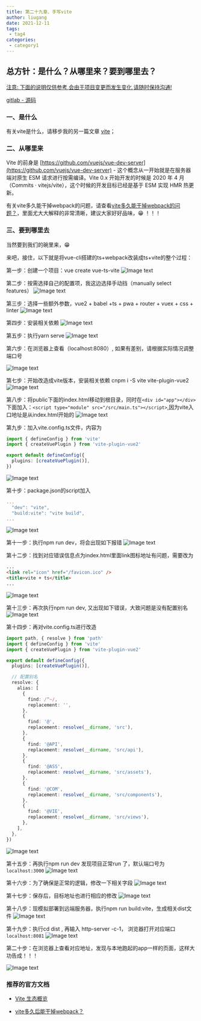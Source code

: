 ```yaml
---
title: 第二十九章、手写vite
author: liugang
date: 2021-12-11
tags:
 - tag4
categories:
 - category1
---
```


<Boxx  changeTime="5000"/>  

## 总方针：是什么？从哪里来？要到哪里去？

[ 注意: 下面的说明仅供参考,会由于项目变更而发生变化,请随时保持沟通! ]()

[gitlab - 源码](https://github.com/liugangtaotie/vite-principle-code)

### 一、是什么

有关vite是什么，请移步我的另一篇文章  [vite](/word/vite.html)；

### 二、从哪里来

Vite 的前身是 [https://github.com/vuejs/vue-dev-server](https://github.com/vuejs/vue-dev-server) - 这个概念从一开始就是在服务器端对原生 ESM 请求进行按需编译。Vite 0.x 开始开发的时候是 2020 年 4 月（Commits · vitejs/vite），这个时候的开发目标已经是基于 ESM 实现 HMR 热更新。

有关vite多久能干掉webpack的问题，请查看[vite多久能干掉webpack的问题？](https://www.zhihu.com/question/477139054/answer/2156019180?utm_source=wechat_timeline&utm_medium=social&utm_oi=989873592787734528)，里面尤大大解释的非常清晰，建议大家好好品味，😁  ！！！


### 三、要到哪里去

当然要到我们的碗里来，😁

来吧，接住，以下就是将vue-cli搭建的ts+webpack改装成ts+vite的整个过程：

第一步：创建一个项目：vue create vue-ts-vite
![Image text](../assets/images/vite/step1.png)

第二步：按需选择自己的配置项，我这边选择手动挡（manually select features）
![Image text](../assets/images/vite/step2.png)

第三步：选择一些额外参数，vue2 + babel +ts + pwa + router + vuex + css + linter
![Image text](../assets/images/vite/step3.png)

第四步：安装相关依赖
![Image text](../assets/images/vite/step4.png)

第五步：执行yarn serve
![Image text](../assets/images/vite/step5.png)

第六步：在浏览器上查看（localhost:8080）, 如果有差别，请根据实际情况调整端口号

![Image text](../assets/images/vite/step6.png)

第七步：开始改造成vite版本，安装相关依赖 cnpm i -S vite vite-plugin-vue2
![Image text](../assets/images/vite/step7.png)

第八步：将public下面的index.html移动到根目录，同时在`<div id="app"></div>`下面加入：`<script type="module" src="/src/main.ts"></script>`,因为vite入口地址是从index.html开始的
![Image text](../assets/images/vite/step8.png)

第九步：加入vite.config.ts文件，内容为

``` ts
import { defineConfig } from 'vite'
import { createVuePlugin } from 'vite-plugin-vue2'

export default defineConfig({
  plugins: [createVuePlugin()],
})
```

![Image text](../assets/images/vite/step9.png)

第十步：package.json的script加入

``` ts
...
  "dev": "vite",
  "build:vite": "vite build",
...
```

![Image text](../assets/images/vite/step10.png)

第十一步：执行npm run dev，将会出现如下报错
![Image text](../assets/images/vite/step11.png)

第十二步：找到对应错误信息点为index.html里面link图标地址有问题，需要改为

``` html
...
<link rel="icon" href="/favicon.ico" />
<title>vite + ts</title>
...
```

![Image text](../assets/images/vite/step12.png)

第十三步：再次执行npm run dev, 又出现如下错误，大致问题是没有配置别名
![Image text](../assets/images/vite/step13.png)

第十四步：再对vite.config.ts进行改造
``` ts
import path, { resolve } from 'path'
import { defineConfig } from 'vite'
import { createVuePlugin } from 'vite-plugin-vue2'

export default defineConfig({
  plugins: [createVuePlugin()],

  // 配置别名
  resolve: {
    alias: [
      {
        find: /^~/,
        replacement: '',
      },
      {
        find: '@',
        replacement: resolve(__dirname, 'src'),
      },
      {
        find: '@API',
        replacement: resolve(__dirname, 'src/api'),
      },
      {
        find: '@ASS',
        replacement: resolve(__dirname, 'src/assets'),
      },
      {
        find: '@COM',
        replacement: resolve(__dirname, 'src/components'),
      },
      {
        find: '@VIE',
        replacement: resolve(__dirname, 'src/views'),
      },
    ],
  },
})
```

![Image text](../assets/images/vite/step14.png)

第十五步：再执行npm run dev 发现项目正常run 了，默认端口号为`localhost:3000`
![Image text](../assets/images/vite/step15.png)

第十六步：为了确保是正常的逻辑，修改一下相关字段
![Image text](../assets/images/vite/step16.png)

第十七步：保存后，目标地址也进行相应的修改
![Image text](../assets/images/vite/step17.png)

第十八步：现模拟部署到远端服务器，执行npm run build:vite，生成相关dist文件
![Image text](../assets/images/vite/step18.png)

第十九步：执行cd dist ,  再输入 http-server -c-1， 浏览器打开对应端口`localhost:8081`
![Image text](../assets/images/vite/step19.png)

第二十步：在浏览器上查看对应地址，发现与本地跑起的app一样的页面，这样大功告成！！！

![Image text](../assets/images/vite/step20.png)


### 推荐的官方文档

- [Vite 生态概览](https://patak.dev/vite/ecosystem.html)

- [vite多久后能干掉webpack？](https://www.zhihu.com/question/477139054/answer/2156019180?utm_source=wechat_timeline&utm_medium=social&utm_oi=989873592787734528)

